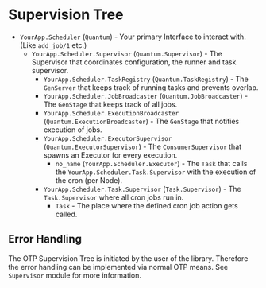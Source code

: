 # Supervision Tree

* `YourApp.Scheduler` (`Quantum`) - Your primary Interface to interact with. (Like `add_job/1` etc.)
  - `YourApp.Scheduler.Supervisor` (`Quantum.Supervisor`) - The Supervisor that coordinates configuration, the runner and task supervisor.
    * `YourApp.Scheduler.TaskRegistry` (`Quantum.TaskRegistry`) - The `GenServer` that keeps track of running tasks and prevents overlap.
    * `YourApp.Scheduler.JobBroadcaster` (`Quantum.JobBroadcaster`) - The `GenStage` that keeps track of all jobs.
    * `YourApp.Scheduler.ExecutionBroadcaster` (`Quantum.ExecutionBroadcaster`) - The `GenStage` that notifies execution of jobs.
    * `YourApp.Scheduler.ExecutorSupervisor` (`Quantum.ExecutorSupervisor`) - The `ConsumerSupervisor` that spawns an Executor for every execution.
      - `no_name` (`YourApp.Scheduler.Executor`) - The `Task` that calls the `YourApp.Scheduler.Task.Supervisor` with the execution of the cron (per Node).
    * `YourApp.Scheduler.Task.Supervisor` (`Task.Supervisor`) - The `Task.Supervisor` where all cron jobs run in.
      - `Task` - The place where the defined cron job action gets called.

## Error Handling

The OTP Supervision Tree is initiated by the user of the library. Therefore the error handling can be implemented via normal OTP means. See `Supervisor` module for more information.
